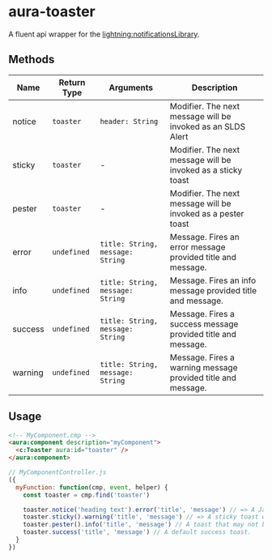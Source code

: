 # aura-toaster

A fluent api wrapper for the [lightning:notificationsLibrary](https://developer.salesforce.com/docs/component-library/bundle/lightning:notificationsLibrary/documentation).

## Methods

| Name | Return Type | Arguments | Description |
|---|---|---|---|
| notice | `toaster` | `header: String` | Modifier. The next message will be invoked as an SLDS Alert |
| sticky | `toaster` | - | Modifier. The next message will be invoked as a sticky toast |
| pester | `toaster` | - | Modifier. The next message will be invoked as a pester toast |
| error | `undefined` | `title: String, message: String` | Message. Fires an error message provided title and message. |
| info | `undefined` | `title: String, message: String` | Message. Fires an info message provided title and message. |
| success | `undefined` | `title: String, message: String` | Message. Fires a success message provided title and message. |
| warning | `undefined` | `title: String, message: String` | Message. Fires a warning message provided title and message. |

## Usage

```html
<!-- MyComponent.cmp -->
<aura:component description="myComponent">
  <c:Toaster aura:id="toaster" />
</aura:component>
```
```js
// MyComponentController.js
({
  myFunction: function(cmp, event, helper) {
    const toaster = cmp.find('toaster')

    toaster.notice('heading text').error('title', 'message') // => A Javascript Alert like dialogue that must be excused by mouse click with Error style.
    toaster.sticky().warning('title', 'message') // => A sticky toast with warning style.
    toaster.pester().info('title', 'message') // A toast that may not be excused, but fades after 3 seconds with info style.
    toaster.success('title', 'message') // A default success toast.
  }
})
```